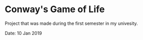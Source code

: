 # Conway's Game of Life

Project that was made during the first semester in my univesity.

Date: 10 Jan 2019